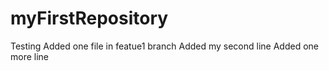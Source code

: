 # myFirstRepository
Testing
Added one file in featue1 branch
Added my second line
Added one more line
